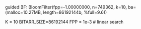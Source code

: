 guided BF: BloomFilter(fpp=-1.00000000, n=749362, k=10, ba=(malloc=10.27MB, length=86192144b, %full=9.6))

K = 10
BITARR_SIZE=86192144
FPP = 1e-3 # linear search


